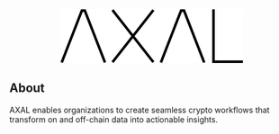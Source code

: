 <p align="center">
  <img src="/profile/AXAL_black.png" />
</p>

## About
AXAL enables organizations to create seamless crypto workflows that transform on and off-chain data into actionable insights. 
